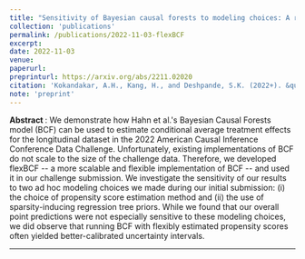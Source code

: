 ```yaml
---
title: "Sensitivity of Bayesian causal forests to modeling choices: A re-analysis of the 2022 ACIC Data Challenge"
collection: 'publications'
permalink: /publications/2022-11-03-flexBCF
excerpt: 
date: 2022-11-03
venue:
paperurl:
preprinturl: https://arxiv.org/abs/2211.02020
citation: 'Kokandakar, A.H., Kang, H., and Deshpande, S.K. (2022+). &quot;Sensitivity of Bayesian causal forests to modeling choices: A re-analysis of the 2022 ACIC Data Challenge.&quot; <i>arXiv preprint</i> arXiv:2210.02020'
note: 'preprint'
---
```


<b> Abstract </b> : 
We demonstrate how Hahn et al.'s Bayesian Causal Forests model (BCF) can be used to estimate conditional average treatment effects for the longitudinal dataset in the 2022 American Causal Inference Conference Data Challenge. 
Unfortunately, existing implementations of BCF do not scale to the size of the challenge data. Therefore, we developed flexBCF -- a more scalable and flexible implementation of BCF -- and used it in our challenge submission. 
We investigate the sensitivity of our results to two ad hoc modeling choices we made during our initial submission: (i) the choice of propensity score estimation method and (ii) the use of sparsity-inducing regression tree priors. 
While we found that our overall point predictions were not especially sensitive to these modeling choices, we did observe that running BCF with flexibly estimated propensity scores often yielded better-calibrated uncertainty intervals.

---


